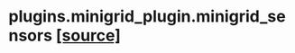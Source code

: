 # plugins.minigrid_plugin.minigrid_sensors [[source]](https://github.com/allenai/embodied-rl/tree/master/plugins/minigrid_plugin/minigrid_sensors.py)

